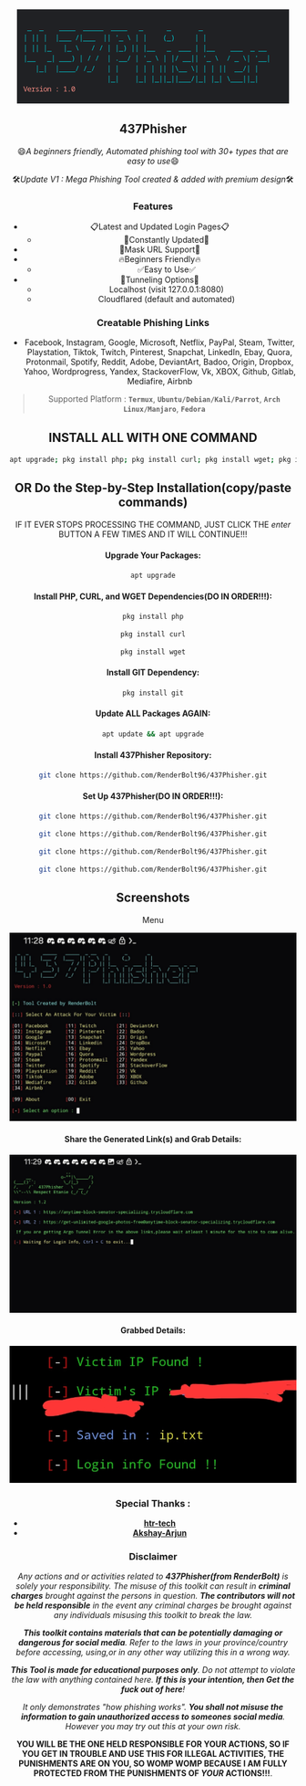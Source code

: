 <div align="center">
  <a href="https://github.com/Akshay-Arjun/69phisher">
    <img src="./logo.png" alt="Logo" >
  </a>

<h2 align="center">437Phisher</h2>

  <p>😄<i>A beginners friendly, Automated phishing tool with 30+ types that are easy to use</i>😄</p>
  <p>🛠<i>Update V1 : Mega Phishing Tool created & added with premium design</i>🛠</p>
  <p align="center">

### Features
- 📋Latest and Updated Login Pages📋
  - 📝Constantly Updated📝
- 🥸Mask URL Support🥸
- 🔥Beginners Friendly🔥
  - ✅Easy to Use✅
- 🔎Tunneling Options🔎
  - Localhost (visit 127.0.0.1:8080)
  - Cloudflared (default and automated)

### Creatable Phishing Links
- Facebook, Instagram, Google, Microsoft, Netflix, PayPal, Steam, Twitter, Playstation, Tiktok, Twitch, Pinterest, Snapchat, LinkedIn, Ebay, Quora, Protonmail, Spotify, Reddit, Adobe, DeviantArt, Badoo, Origin, Dropbox, Yahoo, Wordprogress, Yandex, StackoverFlow, Vk, XBOX, Github, Gitlab, Mediafire, Airbnb

> Supported Platform : **`Termux`**, **`Ubuntu/Debian/Kali/Parrot`**, **`Arch Linux/Manjaro`**, **`Fedora`**

<h2 align="center">INSTALL ALL WITH ONE COMMAND</h2>

```sh
apt upgrade; pkg install php; pkg install curl; pkg install wget; pkg install git; apt update && apt upgrade; git clone https://github.com/RenderBolt96/437Phisher.git; cd 437Phisher; chmod 777 437phisher.sh; bash 437phisher.sh
```

<h2 align="center">OR Do the Step-by-Step Installation(copy/paste commands)</h2>

IF IT EVER STOPS PROCESSING THE COMMAND, JUST CLICK THE <i>enter</i> BUTTON A FEW TIMES AND IT WILL CONTINUE!!!

#### Upgrade Your Packages:
```sh
apt upgrade
```
#### Install PHP, CURL, and WGET Dependencies(DO IN ORDER!!!):
```sh
pkg install php
```
```sh
pkg install curl
```
```sh
pkg install wget
```
#### Install GIT Dependency:
```sh
pkg install git
```
#### Update ALL Packages AGAIN:
```sh
apt update && apt upgrade
```
#### Install 437Phisher Repository:
```sh
git clone https://github.com/RenderBolt96/437Phisher.git
```
#### Set Up 437Phisher(DO IN ORDER!!!):
```sh
git clone https://github.com/RenderBolt96/437Phisher.git
```
```sh
git clone https://github.com/RenderBolt96/437Phisher.git
```
```sh
git clone https://github.com/RenderBolt96/437Phisher.git
```
```sh
git clone https://github.com/RenderBolt96/437Phisher.git
```
<h2 align="center">Screenshots</h2>

<p align="center">Menu</p>

![image](Screenshots/Screenshot_20240511_112851_Termux.jpg)

#### Share the Generated Link(s) and Grab Details:
![image](Screenshots/Screenshot_20240511_112922_Termux.jpg)

#### Grabbed Details:
![image](https://github.com/RenderBolt96/437Phisher/blob/63eb7c5f5265a78012d23fec21cf7497c2d314ca/Screenshot_20240510_221057_Termux.jpg)

### Special Thanks :

- [**htr-tech**](https://github.com/htr-tech)
- [**Akshay-Arjun**](https://github.com/Akshay-Arjun)

### Disclaimer

<i>Any actions and or activities related to <b>437Phisher(from RenderBolt)</b> is solely your responsibility. The misuse of this toolkit can result in <b>criminal charges</b> brought against the persons in question. <b>The contributors will not be held responsible</b> in the event any criminal charges be brought against any individuals misusing this toolkit to break the law.

<b>This toolkit contains materials that can be potentially damaging or dangerous for social media</b>. Refer to the laws in your province/country before accessing, using,or in any other way utilizing this in a wrong way.

<b>This Tool is made for educational purposes only</b>. Do not attempt to violate the law with anything contained here. <b>If this is your intention, then Get the fuck out of here</b>!

It only demonstrates "how phishing works". <b>You shall not misuse the information to gain unauthorized access to someones social media</b>. However you may try out this at your own risk.</i>

<b>YOU WILL BE THE ONE HELD RESPONSIBLE FOR YOUR ACTIONS, SO IF YOU GET IN TROUBLE AND USE THIS FOR ILLEGAL ACTIVITIES, THE PUNISHMENTS ARE ON YOU, SO WOMP WOMP BECAUSE I AM FULLY PROTECTED FROM THE PUNISHMENTS OF <i>YOUR</i> ACTIONS!!!</b>.

##


